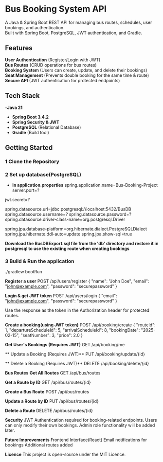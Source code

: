 # Bus Booking System API
A Java & Spring Boot REST API for managing bus routes, schedules, user bookings, and authentication.  
Built with Spring Boot, PostgreSQL, JWT authentication, and Gradle.

## Features
**User Authentication** (Register/Login with JWT)  
**Bus Routes** (CRUD operations for bus routes)  
**Booking System** (Users can create, update, and delete their bookings)  
**Seat Management** (Prevents double booking for the same time & route)  
**Secure API** (JWT authentication for protected endpoints) 

## Tech Stack
-**Java 21**
- **Spring Boot 3.4.2**
- **Spring Security & JWT**
- **PostgreSQL** (Relational Database)
- **Gradle** (Build tool)

## **Getting Started**
### **1 Clone the Repository**

### **2 Set up database(PostgreSQL)**
- **In application.properties**
spring.application.name=Bus-Booking-Project
server.port=?

jwt.secret=?

spring.datasource.url=jdbc:postgresql://localhost:5432/BusDB
spring.datasource.username=?
spring.datasource.password=?
spring.datasource.driver-class-name=org.postgresql.Driver

spring.jpa.database-platform=org.hibernate.dialect.PostgreSQLDialect
spring.jpa.hibernate.ddl-auto=update
spring.jpa.show-sql=true

**Download the BusDBExport.sql file from the 'db' directory and restore it in postgresql to use the existing route when creating bookings**

### **3 Build & Run the application**
./gradlew bootRun

**Register a user**
POST /api/users/register
{
  "name": "John Doe",
  "email": "john@example.com",
  "password": "securepassword"
}

**Login & get JWT token**
POST /api/users/login
{
  "email": "john@example.com",
  "password": "securepassword"
}

Use the response as the token in the Authorization header for protected routes.

**Create a booking(using JWT token)**
POST /api/booking/create
{
  "routeId": 1,
  "departureScheduleId": 5,
  "arrivalScheduleId": 8,
  "bookingDate": "2025-02-15",
  "seatNumber": 3,
  "price": 2.0
}

**Get User's Bookings (Requires JWT)**
GET /api/booking/me

** Update a Booking (Requires JWT)**
PUT /api/booking/update/{id}

** Delete a Booking (Requires JWT)**
DELETE /api/booking/delete/{id}

**Bus Routes**
**Get All Routes**
GET /api/bus/routes

**Get a Route by ID**
GET /api/bus/routes/{id}

**Create a Bus Route**
POST /api/bus/routes

**Update a Route by ID**
PUT /api/bus/routes/{id}

**Delete a Route**
DELETE /api/bus/routes/{id}

**Security**
JWT Authentication required for booking-related endpoints.
Users can only modify their own bookings.
Admin role functionality will be added later.

**Future Improvements**
Frontend Interface(React)
Email notifications for bookings
Additional routes added

**Licence**
This project is open-source under the MIT Licence.

